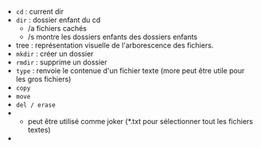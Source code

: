 - `cd` : current dir
- `dir` : dossier enfant du cd
	- /a fichiers cachés
	- /s montre les dossiers enfants des dossiers enfants
- tree : représentation visuelle de l'arborescence des fichiers.
- `mkdir` : créer un dossier
- `rmdir` : supprime un dossier
- `type` : renvoie le contenue d'un fichier texte (more peut être utile pour les gros fichiers)
- `copy`
- `move`
- `del / erase`
- * peut être utilisé comme joker (*.txt pour sélectionner tout les fichiers textes)
- 
